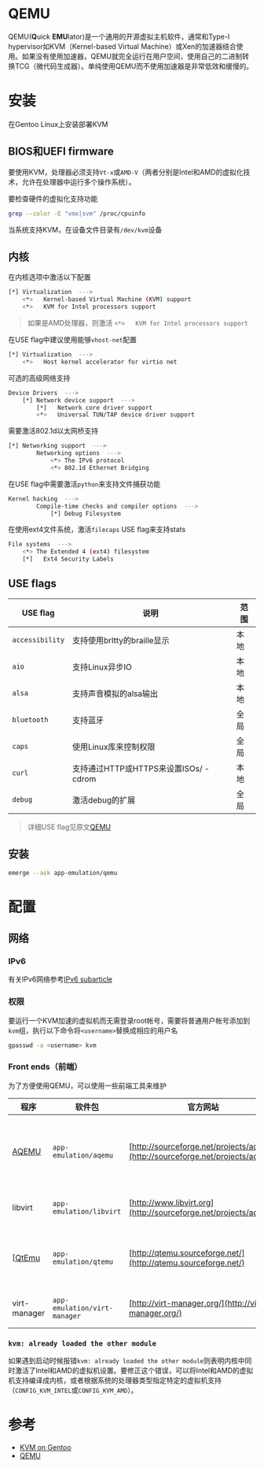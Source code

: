 # QEMU

QEMU(**Q**uick **EMU**lator)是一个通用的开源虚拟主机软件，通常和Type-I hypervisor如KVM（Kernel-based Virtual Machine）或Xen的加速器结合使用。如果没有使用加速器，QEMU就完全运行在用户空间，使用自己的二进制转换TCG（微代码生成器）。单纯使用QEMU而不使用加速器是非常低效和缓慢的。

# 安装

在Gentoo Linux上安装部署KVM

## BIOS和UEFI firmware

要使用KVM，处理器必须支持`Vt-x`或`AMD-V`（两者分别是Intel和AMD的虚拟化技术，允许在处理器中运行多个操作系统）。

要检查硬件的虚拟化支持功能

```bash
grep --color -E "vmx|svm" /proc/cpuinfo
```

当系统支持KVM，在设备文件目录有`/dev/kvm`设备

## 内核

在内核选项中激活以下配置

```bash
[*] Virtualization  --->
    <*>   Kernel-based Virtual Machine (KVM) support
    <*>   KVM for Intel processors support
```

> 如果是AMD处理器，则激活 `<*>   KVM for Intel processors support`

在USE flag中建议使用能够`vhost-net`配置

```bash
[*] Virtualization  --->
    <*>   Host kernel accelerator for virtio net
```

可选的高级网络支持

```bash
Device Drivers  --->
    [*] Network device support  --->
        [*]   Network core driver support
        <*>   Universal TUN/TAP device driver support
```

需要激活802.1d以太网桥支持

```bash
[*] Networking support  --->
        Networking options  --->
            <*> The IPv6 protocol
            <*> 802.1d Ethernet Bridging
```

在USE flag中需要激活`python`来支持文件捕获功能

```bash
Kernel hacking  --->
        Compile-time checks and compiler options  --->
            [*] Debug Filesystem
```

在使用ext4文件系统，激活`filecaps` USE flag来支持stats

```bash
File systems  --->
    <*> The Extended 4 (ext4) filesystem
    [*]   Ext4 Security Labels
```

## USE flags

| USE flag | 说明 | 范围 |
| ---- | ---- | ---- |
| `accessibility` | 支持使用brltty的braille显示 | 本地 |
| `aio` | 支持Linux异步IO | 本地 |
| `alsa` | 支持声音模拟的alsa输出 | 本地 |
| `bluetooth` | 支持蓝牙 | 全局 |
| `caps` | 使用Linux库来控制权限 | 全局 |
| `curl` | 支持通过HTTP或HTTPS来设置ISOs/ -cdrom | 本地 |
| `debug` | 激活debug的扩展 | 全局 |

> 详细USE flag见原文[QEMU](https://wiki.gentoo.org/wiki/QEMU)

## 安装

```bash
emerge --ask app-emulation/qemu
```

# 配置

## 网络

### IPv6


有关IPv6网络参考[IPv6 subarticle](https://wiki.gentoo.org/wiki/QEMU/KVM_IPv6_Support)

### 权限

要运行一个KVM加速的虚拟机而无需登录root帐号，需要将普通用户帐号添加到`kvm`组，执行以下命令将`<username>`替换成相应的用户名

```bash
gpasswd -a <username> kvm
```

### Front ends（前端）

为了方便使用QEMU，可以使用一些前端工具来维护

| 程序 | 软件包 | 官方网站 | 说明 |
| ---- | ---- | ---- | ---- |
| [AQEMU](https://wiki.gentoo.org/wiki/AQEMU) | `app-emulation/aqemu` | [http://sourceforge.net/projects/aqemu](http://sourceforge.net/projects/aqemu) | 图形界面管理QEMU和KVM，使用Qt4编写 |
| libvirt | `app-emulation/libvirt` | [http://www.libvirt.org](http://sourceforge.net/projects/aqemu) | C编写的维护虚拟机的工具 |
| [[QtEmu](https://wiki.gentoo.org/wiki/QtEmu) | `app-emulation/qtemu` | [http://qtemu.sourceforge.net/](http://qtemu.sourceforge.net/) | 图形界面管理QEMU，使用Qt4编写 |
| virt-manager | `app-emulation/virt-manager` | [http://virt-manager.org/](http://virt-manager.org/) | 管理虚拟机的图形工具 |

### `kvm: already loaded the other module`

如果遇到启动时候报错`kvm: already loaded the other module`则表明内核中同时激活了Intel和AMD的虚拟机设置。要修正这个错误，可以将Intel和AMD的虚拟机支持编译成内核，或者根据系统的处理器类型指定特定的虚拟机支持（`CONFIG_KVM_INTEL`或`CONFIG_KVM_AMD`）。

# 参考

* [KVM on Gentoo](http://www.linux-kvm.org/page/KvmOnGentoo)
* [QEMU](https://wiki.gentoo.org/wiki/QEMU)